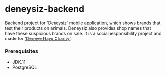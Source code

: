 # deneysiz-backend

Backend project for 'Deneysiz' mobile application, which shows brands that test their products on animals. Deneysiz also provides shop names that have these suspicious brands on sale. It is a social responsibility project and made for <a href="https://www.deneyehayir.org/">'Deneye Hayır Charity'</a>.


<h3>Prerequisites</h3>

<ul>
<li>JDK.11</li>
<li>PostgreSQL</li>
</ul>
